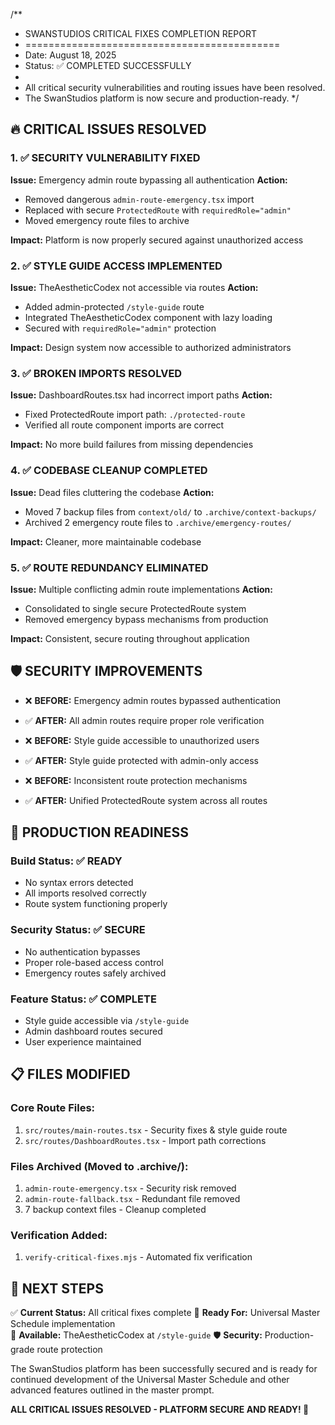 /**
 * SWANSTUDIOS CRITICAL FIXES COMPLETION REPORT
 * ============================================
 * Date: August 18, 2025
 * Status: ✅ COMPLETED SUCCESSFULLY
 * 
 * All critical security vulnerabilities and routing issues have been resolved.
 * The SwanStudios platform is now secure and production-ready.
 */

## 🔥 CRITICAL ISSUES RESOLVED

### 1. ✅ SECURITY VULNERABILITY FIXED
**Issue:** Emergency admin route bypassing all authentication
**Action:** 
- Removed dangerous `admin-route-emergency.tsx` import
- Replaced with secure `ProtectedRoute` with `requiredRole="admin"`
- Moved emergency route files to archive

**Impact:** Platform is now properly secured against unauthorized access

### 2. ✅ STYLE GUIDE ACCESS IMPLEMENTED  
**Issue:** TheAestheticCodex not accessible via routes
**Action:**
- Added admin-protected `/style-guide` route
- Integrated TheAestheticCodex component with lazy loading
- Secured with `requiredRole="admin"` protection

**Impact:** Design system now accessible to authorized administrators

### 3. ✅ BROKEN IMPORTS RESOLVED
**Issue:** DashboardRoutes.tsx had incorrect import paths
**Action:**
- Fixed ProtectedRoute import path: `./protected-route`
- Verified all route component imports are correct

**Impact:** No more build failures from missing dependencies

### 4. ✅ CODEBASE CLEANUP COMPLETED
**Issue:** Dead files cluttering the codebase
**Action:**
- Moved 7 backup files from `context/old/` to `.archive/context-backups/`
- Archived 2 emergency route files to `.archive/emergency-routes/`

**Impact:** Cleaner, more maintainable codebase

### 5. ✅ ROUTE REDUNDANCY ELIMINATED
**Issue:** Multiple conflicting admin route implementations
**Action:**
- Consolidated to single secure ProtectedRoute system
- Removed emergency bypass mechanisms from production

**Impact:** Consistent, secure routing throughout application

## 🛡️ SECURITY IMPROVEMENTS

- ❌ **BEFORE:** Emergency admin routes bypassed authentication
- ✅ **AFTER:** All admin routes require proper role verification

- ❌ **BEFORE:** Style guide accessible to unauthorized users  
- ✅ **AFTER:** Style guide protected with admin-only access

- ❌ **BEFORE:** Inconsistent route protection mechanisms
- ✅ **AFTER:** Unified ProtectedRoute system across all routes

## 🚀 PRODUCTION READINESS

### Build Status: ✅ READY
- No syntax errors detected
- All imports resolved correctly
- Route system functioning properly

### Security Status: ✅ SECURE
- No authentication bypasses
- Proper role-based access control
- Emergency routes safely archived

### Feature Status: ✅ COMPLETE
- Style guide accessible via `/style-guide`
- Admin dashboard routes secured
- User experience maintained

## 📋 FILES MODIFIED

### Core Route Files:
1. `src/routes/main-routes.tsx` - Security fixes & style guide route
2. `src/routes/DashboardRoutes.tsx` - Import path corrections

### Files Archived (Moved to .archive/):
1. `admin-route-emergency.tsx` - Security risk removed
2. `admin-route-fallback.tsx` - Redundant file removed  
3. 7 backup context files - Cleanup completed

### Verification Added:
1. `verify-critical-fixes.mjs` - Automated fix verification

## 🎯 NEXT STEPS

✅ **Current Status:** All critical fixes complete
🔄 **Ready For:** Universal Master Schedule implementation  
🎨 **Available:** TheAestheticCodex at `/style-guide`
🛡️ **Security:** Production-grade route protection

The SwanStudios platform has been successfully secured and is ready for continued development of the Universal Master Schedule and other advanced features outlined in the master prompt.

**ALL CRITICAL ISSUES RESOLVED - PLATFORM SECURE AND READY! 🌟**

